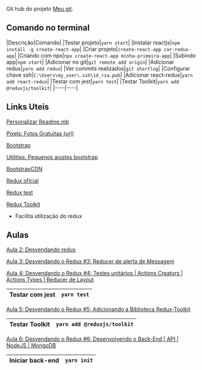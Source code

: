 Git hub do projeto [Meu git](https://github.com/ederpbj/car-redux-app).

## Comando no terminal
|Descrição|Comando|
|Testar projeto|`yarn start`|
|Instalar reactjs|`npm install -g create-react-app`|
|Criar projeto|`create-react-app car-redux-app`|
|Criando com npx|`npx create-react-app minha-primeira-app`|
|Subindo app|`npm start`|
|Adicionar no git|`git remote add origin`|
|Adicionar redux|`yarn add redux`|
|Ver commits realizados|`git shortlog`|
|Configurar chave ssh|`C:\Users\my_user\.ssh\id_rsa.pub`|
|Adicionar react-redux|`yarn add react-redux`|
|Testar com jest|`yarn test`|
|Testar Toolkit|`yarn add @reduxjs/toolkit`|
|----|----|


## Links Uteis 

[Personalizar Readme.mb](https://medium.com/@raullesteves/github-como-fazer-um-readme-md-bonit%C3%A3o-c85c8f154f8)

[Pixels: Fotos Gratuitas (url)](https://www.pexels.com/pt-br/)

[Bootstrap](https://getbootstrap.com/docs/4.4/getting-started/introduction/)

[Utilities: Pequenos ajustes bootstrap](https://getbootstrap.com/docs/4.4/utilities/borders/)

[BootstrapCDN](https://www.bootstrapcdn.com/bootswatch/)

[Redux oficial](https://redux.js.org/)

[Redux test](https://redux.js.org/recipes/writing-tests)

[Redux Toolkit](https://redux-toolkit.js.org/)
- Facilita utilização do redux

## Aulas 

[Aula 2: Desvendando redux ](https://www.youtube.com/watch?v=4LIcojw7484&list=PLK5FPzMuRKlyILd8Jh08M6a1-htpHYzwv&index=2&ab_channel=WashingtonDeveloper)

[Aula 3: Desvendando o Redux #3: Reducer de alerta de Messagem](https://www.youtube.com/watch?v=q0cca7fcpJ0&list=PLK5FPzMuRKlyILd8Jh08M6a1-htpHYzwv&index=3&ab_channel=WashingtonDeveloper)

[Aula 4: Desvendando o Redux #4: Testes unitários | Actions Creators | Actions Types | Reducer de Layout](https://www.youtube.com/watch?v=SpZ3lnT_AbM&list=PLK5FPzMuRKlyILd8Jh08M6a1-htpHYzwv&index=4&ab_channel=WashingtonDeveloper)

|Testar com jest|`yarn test`|
|----|----|

[Aula 5: Desvendando o Redux #5: Adicionando a Biblioteca Redux-Toolkit](https://www.youtube.com/watch?v=QT_nWZwRdLg&list=PLK5FPzMuRKlyILd8Jh08M6a1-htpHYzwv&index=5)

|Testar Toolkit|`yarn add @reduxjs/toolkit`|
|----|----|

[Aula 6: Desvendando o Redux #6: Desenvolvendo o Back-End | API | NodeJS | MongoDB](https://www.youtube.com/watch?v=cYXwh69HXfU&list=PLK5FPzMuRKlyILd8Jh08M6a1-htpHYzwv&index=6&ab_channel=WashingtonDeveloper)

|Iniciar back-end|`yarn init`|
|----|----|